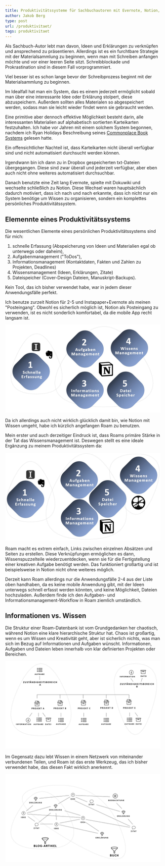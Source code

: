 ```yaml
---
title: Produktivitätssysteme für Sachbuchautoren mit Evernote, Notion, und Roam
author: Jakob Berg
type: post
url: /produktivitaet/
tags: produktivitaet
---
```


Als Sachbuch-Autor lebt man davon, Ideen und Erklärungen zu verknüpfen und ansprechend zu präsentieren. Allerdings ist es ein furchtbare Strategie mit der Materialsammlung zu beginnen, wenn man mit Schreiben anfangen möchte und vor einer leeren Seite sitzt. Schreibblockade und Prokrastination sind in diesem Fall vorprogrammiert.

Viel besser ist es schon lange bevor der Schreibprozess beginnt mit der Materialsammlung zu beginnen. 

Im Idealfall hat man ein System, das es einem jederzeit ermöglicht sobald man über eine interessante Idee oder Erklärung stolpert, diese abzuspeichern. Außerdem sollten alles Materialen so abgespeichert werden, sodass man sie leicht wieder findet wenn sie gebraucht werden. 

Eine primitive aber dennoch effektive Möglichkeit besteht darin, alle interessanten Materialien auf alphabetisch sortierten Karteikarten festzuhalten. Ich habe vor Jahren mit einem solchem System begonnen, nachdem ich Ryan Holidays Beschreibung seines [Commonplace Book Systems](https://ryanholiday.net/how-and-why-to-keep-a-commonplace-book/) gelesen hatte.
 
Ein offensichtlicher Nachteil ist, dass Karteikarten nicht überall verfügbar sind und nicht automatisiert durchsucht werden können. 

Irgendwann bin ich dann zu in Dropbox gespeicherten txt-Dateien übergegangen. Diese sind zwar überall und jederzeit verfügbar, aber eben auch nicht ohne weiteres automatisiert durchsuchbar. 

Danach benutzte eine Zeit lang Evernote, spielte mit Dokuwiki und wechselte schließlich zu Notion. Diese Wechsel waren hauptsächlich dadurch motiviert, dass ich nach und nach erkannte, dass ich nicht nur ein System benötige um Wissen zu organisieren, sondern ein komplettes persönliches Produktivitätssystem.

## Elemennte eines Produktivitätssystems

Die wesentlichen Elemente eines persönlichen Produktivitätssystems sind für mich:

1. schnelle Erfassung (Abspeicherung von Ideen und Materialien egal ob unterwegs oder daheim), 
2. Aufgabenmanagement ("ToDos"), 
3. Informationsmanagement (Kontaktdaten, Fakten und Zahlen zu Projekten, Deadlines)
4. Wissensmanagement (Ideen, Erklärungen, Zitate)
5. Dateispeicher (Cover-Design Dateien, Manuskript-Backups). 

Kein Tool, das ich bisher verwendet habe, war in jedem dieser Anwendungsfälle perfekt.

Ich benutze zurzeit Notion für 2-5 und Instapaper+Evernote als meinen "Posteingang". Obwohl es sicherlich möglich ist, Notion als Posteingang zu verwenden, ist es nicht sonderlich komfortabel, da die mobile App recht langsam ist. 

![Notion Wissensmanagement](/images/Slide1.jpg)


Da ich allerdings auch nicht wirklich glücklich damit bin, wie Notion mit Wissen umgeht, habe ich kürzlich angefangen Roam zu benutzen. 

Mein erster und auch derzeitiger Eindruck ist, dass Roams primäre Stärke in der Tat das Wissensmanagement ist. Deswegen stellt es eine ideale Ergänzung zu meinem Produktivitätssystem da:

![Roam Wissensmanagement](/images/Slide2.jpg)

Roam macht es extrem einfach, Links zwischen einzelnen Absätzen und Seiten zu erstellen. Diese Verknüpfungen ermöglichen es dann, Wissenspuzzelteile wiederzuentdecken, wenn sie für die Fertigstellung einer kreativen Aufgabe benötigt werden. Das funktioniert großartig und ist beispielsweise in Notion nicht ohne weiteres möglich.

Derzeit kann Roam allerdings nur die Anwendungsfälle 2-4 aus der Liste oben handhaben, da es keine mobile Anwendung gibt, mit der Ideen unterwegs schnell erfasst werden könnten, und keine Möglichkeit, Dateien hochzuladen.  Außerdem finde ich den Aufgaben- und Informationsmanagement-Workflow in Roam ziemlich umständlich.


## Informationen vs. Wissen

Die Struktur einer Roam-Datenbank ist vom Grundgedanken her chaotisch, während Notion eine klare hierarchische Struktur hat. Chaos ist großartig, wenn es um Wissen und Kreativität geht, aber ist sicherlich nichts, was man sich im Bezug auf Informationen und Aufgaben wünscht. Informationen, Aufgaben und Dateien leben innerhalb von klar definierten Projekten oder Bereichen.

![Informationen, Aufgaben, Dateien leben in Hierarchie](/images/Slide4.jpg)

Im Gegensatz dazu lebt Wissen in einem Netzwerk von miteinander verbundenen Teilen, und Roam ist das erste Werkzeug, das ich bisher verwendet habe, das diesen Fakt wirklich anerkennt. 

![Wissen lebt in Netzwerk](/images/Slide6.jpg)


